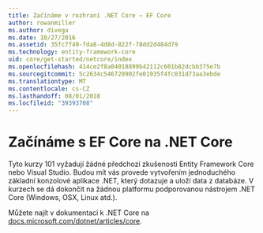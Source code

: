 ```yaml
---
title: Začínáme v rozhraní .NET Core – EF Core
author: rowanmiller
ms.author: divega
ms.date: 10/27/2016
ms.assetid: 35fc7f49-fda8-4d8d-822f-78dd2d484d79
ms.technology: entity-framework-core
uid: core/get-started/netcore/index
ms.openlocfilehash: 414ce2f8a04018899b42112c601b82dcbb375e7b
ms.sourcegitcommit: 5c2634c546720902fe01935f4fc031d73aa3ebde
ms.translationtype: MT
ms.contentlocale: cs-CZ
ms.lasthandoff: 08/01/2018
ms.locfileid: "39393708"
---
```

# <a name="getting-started-with-ef-core-on-net-core"></a>Začínáme s EF Core na .NET Core

Tyto kurzy 101 vyžadují žádné předchozí zkušenosti Entity Framework Core nebo Visual Studio. Budou mít vás provede vytvořením jednoduchého základní konzolové aplikace .NET, který dotazuje a uloží data z databáze. V kurzech se dá dokončit na žádnou platformu podporovanou nástrojem .NET Core (Windows, OSX, Linux atd.).

Můžete najít v dokumentaci k .NET Core na [docs.microsoft.com/dotnet/articles/core](https://docs.microsoft.com/dotnet/articles/core/).
